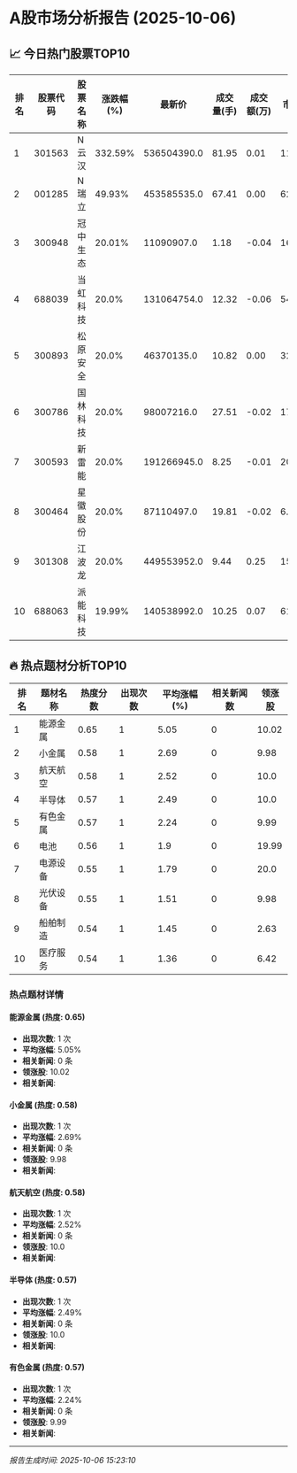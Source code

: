 # A股市场分析报告 (2025-10-06)

## 📈 今日热门股票TOP10

| 排名 | 股票代码 | 股票名称 | 涨跌幅(%) | 最新价 | 成交量(手) | 成交额(万) | 市盈率 | 市值(亿) |
|------|----------|----------|-----------|--------|------------|------------|--------|----------|
| 1 | 301563 | N云汉 | 332.59% | 536504390.0 | 81.95 | 0.01 | 114.04 | 0.00 |
| 2 | 001285 | N瑞立 | 49.93% | 453585535.0 | 67.41 | 0.00 | 62.51 | 0.00 |
| 3 | 300948 | 冠中生态 | 20.01% | 11090907.0 | 1.18 | -0.04 | 16.13 | -0.00 |
| 4 | 688039 | 当虹科技 | 20.0% | 131064754.0 | 12.32 | -0.06 | 54.18 | 0.00 |
| 5 | 300893 | 松原安全 | 20.0% | 46370135.0 | 10.82 | 0.00 | 32.96 | 0.00 |
| 6 | 300786 | 国林科技 | 20.0% | 98007216.0 | 27.51 | -0.02 | 17.2 | 0.00 |
| 7 | 300593 | 新雷能 | 20.0% | 191266945.0 | 8.25 | -0.01 | 20.65 | -0.00 |
| 8 | 300464 | 星徽股份 | 20.0% | 87110497.0 | 19.81 | -0.02 | 6.51 | -0.00 |
| 9 | 301308 | 江波龙 | 20.0% | 449553952.0 | 9.44 | 0.25 | 156.05 | -0.00 |
| 10 | 688063 | 派能科技 | 19.99% | 140538992.0 | 10.25 | 0.07 | 61.1 | -0.00 |

## 🔥 热点题材分析TOP10

| 排名 | 题材名称 | 热度分数 | 出现次数 | 平均涨幅(%) | 相关新闻数 | 领涨股 |
|------|----------|----------|----------|-------------|------------|--------|
| 1 | 能源金属 | 0.65 | 1 | 5.05 | 0 | 10.02 |
| 2 | 小金属 | 0.58 | 1 | 2.69 | 0 | 9.98 |
| 3 | 航天航空 | 0.58 | 1 | 2.52 | 0 | 10.0 |
| 4 | 半导体 | 0.57 | 1 | 2.49 | 0 | 10.0 |
| 5 | 有色金属 | 0.57 | 1 | 2.24 | 0 | 9.99 |
| 6 | 电池 | 0.56 | 1 | 1.9 | 0 | 19.99 |
| 7 | 电源设备 | 0.55 | 1 | 1.79 | 0 | 20.0 |
| 8 | 光伏设备 | 0.55 | 1 | 1.51 | 0 | 9.98 |
| 9 | 船舶制造 | 0.54 | 1 | 1.45 | 0 | 2.63 |
| 10 | 医疗服务 | 0.54 | 1 | 1.36 | 0 | 6.42 |

### 热点题材详情


#### 能源金属 (热度: 0.65)
- **出现次数**: 1 次
- **平均涨幅**: 5.05%
- **相关新闻**: 0 条
- **领涨股**: 10.02
- **相关新闻**:

#### 小金属 (热度: 0.58)
- **出现次数**: 1 次
- **平均涨幅**: 2.69%
- **相关新闻**: 0 条
- **领涨股**: 9.98
- **相关新闻**:

#### 航天航空 (热度: 0.58)
- **出现次数**: 1 次
- **平均涨幅**: 2.52%
- **相关新闻**: 0 条
- **领涨股**: 10.0
- **相关新闻**:

#### 半导体 (热度: 0.57)
- **出现次数**: 1 次
- **平均涨幅**: 2.49%
- **相关新闻**: 0 条
- **领涨股**: 10.0
- **相关新闻**:

#### 有色金属 (热度: 0.57)
- **出现次数**: 1 次
- **平均涨幅**: 2.24%
- **相关新闻**: 0 条
- **领涨股**: 9.99
- **相关新闻**:

---
*报告生成时间: 2025-10-06 15:23:10*
